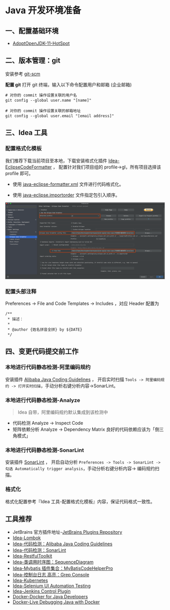 # Java 开发环境准备

## 一、配置基础环境
- [AdoptOpenJDK-11-HotSpot](https://adoptopenjdk.net/)

## 二、版本管理：git
安装参考 [git-scm](https://git-scm.com/download)

**配置 git**
打开 git 终端，输入以下命令配置用户和邮箱 (企业邮箱)
```
# 对你的 commit 操作设置关联的用户名
git config --global user.name "[name]"

# 对你的 commit 操作设置关联的邮箱地址
git config --global user.email "[email address]"
```

## 三、Idea 工具

### 配置格式化模板
我们推荐下载当前项目至本地，下载安装格式化插件 [Idea-EclipseCodeFormatter](https://plugins.jetbrains.com/plugin/index?xmlId=EclipseCodeFormatter) ，
配置针对我们项目组的 profile->gl，所有项目选择该 profile 即可。

- 使用 [java-eclipse-formatter.xml](java-eclipse-formatter.xml) 文件进行代码格式化。

- 使用 [java-eclipse.importorder](java-eclipse.importorder) 文件指定包引入顺序。

![EclipseCodeFormatter](../../../_images/EclipseCodeFormatter.png)

### 配置头部注释
Preferences -> File and Code Templates -> Includes ，对应 Header 配置为
```
/**
 * 描述：
 *
 * @author {姓名拼音全拼} by ${DATE}
 */
```

## 四、变更代码提交前工作
### 本地进行代码静态检测-阿里编码规约 
安装插件 [Alibaba Java Coding Guidelines](https://plugins.jetbrains.com/plugin/10046-alibaba-java-coding-guidelines) ，
开启实时扫描 `Tools -> 阿里编码规约 -> 打开实时扫描`，手动分析右键分析内容->SonarLint。

### 本地进行代码静态检测-Analyze
> Idea 自带，阿里编码规约默认集成到该检测中

- 代码检测 Analyze -> Inspect Code
- 矩阵依赖分析 Analyze -> Dependency Matrix 良好的代码依赖应该为「倒三角模式」

### 本地进行代码静态检测-SonarLint
安装插件 [SonarLint](https://plugins.jetbrains.com/plugin/7973-sonarlint) ，
开启自动分析 `Preferences -> Tools -> SonarLint -> 勾选 Automatically trigger analysis`，手动分析右键分析内容-> 编码规约扫描。

### 格式化
格式化配置参考『Idea 工具-配置格式化模板』内容，保证代码格式一致性。

## 工具推荐
- JetBrains 官方插件地址-[JetBrains Plugins Repository](https://plugins.jetbrains.com/)
- [Idea-Lombok](https://plugins.jetbrains.com/plugin/6317-lombok)
- [Idea-代码检测：Alibaba Java Coding Guidelines](https://plugins.jetbrains.com/plugin/10046-alibaba-java-coding-guidelines)
- [Idea-代码检测：SonarLint](https://plugins.jetbrains.com/plugin/7973-sonarlint)
- [Idea-RestfulToolkit](https://plugins.jetbrains.com/plugin/10292-restfultoolkit)
- [Idea-类调用时序图：SequenceDiagram](https://plugins.jetbrains.com/plugin/8286-sequencediagram/)
- [Idea-Mybatis 插件集合：MyBatisCodeHelperPro](https://plugins.jetbrains.com/plugin/9837-mybatiscodehelperpro)
- [Idea-控制台日志 高亮：Grep Console](https://plugins.jetbrains.com/plugin/7125-grep-console/)
- [Idea-Kubernetes](https://plugins.jetbrains.com/plugin/10485-kubernetes)
- [Idea-Selenium UI Automation Testing](https://plugins.jetbrains.com/plugin/13691-selenium-ui-automation-testing)
- [Idea-Jenkins Control Plugin](https://plugins.jetbrains.com/plugin/6110-jenkins-control-plugin)
- [Docker-Docker for Java Developers](https://github.com/docker/labs/tree/master/developer-tools/java)
- [Docker-Live Debugging Java with Docker](https://github.com/docker/labs/tree/master/developer-tools/java-debugging)
